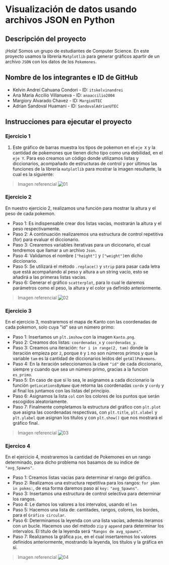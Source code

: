 # Visualización de datos usando archivos JSON en Python

## Descripción del proyecto

¡Hola! Somos un grupo de estudiantes de Computer Science. En este proyecto usamos la librería `Matplotlib` para generar gráficos apartir de un archivo `JSON` con los datos de los `Pokemones`. 

## Nombre de los integrantes e ID de GitHub

* Kelvin Andreí Cahuana Condori - ID: `itskelvinandrei`
* Ana Maria Accilio Villanueva - ID: `anaaccilio2004`
* Margiory Alvarado Chavez - ID:  `MargioUTEC`
* Adrian Sandoval Huamani -  ID: `SandovalAdrianUTEC`

## Instrucciones para ejecutar el proyecto

### Ejercicio 1

1. Este gráfico de barras muestra los tipos de pokemon en el `eje X`
y la cantidad de pokemones que tienen dicho tipo como una debilidad, en el `eje Y`.
Para eso creamos un código donde utilizamos listas y diccionarios, acompañado
de estructuras de control y por últimos las funciones de la librería
`matplotlib` para mostrar la imagen resultante, la cual es la siguiente:


> Imagen referencial
> ![01](https://user-images.githubusercontent.com/91230053/146286826-55c6a54f-2e8e-4dba-8a0b-5a93044e6ba9.png)

### Ejercicio 2

En nuestro ejercicio 2, realizamos una función para mostrar la altura y el peso de cada pokemon. 
- Paso 1: Es indispensable crear dos listas vacías, mostrarán la altura y el peso respectivamente.
- Paso 2: A continuación realizaremos una estructura de control repetitiva (for) para evaluar el diccionario.
- Paso 3: Crearemos variables iterativas para un diciconario, el cual tendremos que llamar a un archivo `Json`.
- Paso 4: Validamos el nombre `["height"]` y `["weight"]`en dicho diccionario.
- Paso 5: Se utilizará el método `.replace()` y `strip` para pasar cada letra que está acompañando al peso y altura a un string vacío, esto se añadirá a las primeras listas vacías. 
- Paso 6: Generar el gráfico `scatterplot`, para lo cual le daremos parámetros como el peso, la altura y el color ya definido anteriormente.  

> Imagen referencial
> ![02](https://user-images.githubusercontent.com/91230053/146286849-28fb3eba-5d10-4c9f-b1b3-6a3a922ebde5.png)


### Ejercicio 3

En el ejercicio 3, mostraremos el mapa de Kanto con las coordenadas de cada pokemon, solo cuya "id" sea un número primo:
- Paso 1: Insertamos un `plt.imshow` con la imagen `Kanto.png`.
- Paso 2: Creamos dos listas: `coordenadas_x` y `coordenadas_y`. 
- Paso 3: Creamos una iteración: ```for i in range(2, tam)``` donde la iteración empieza por `2`, porque `0` y `1` no son números primos y que la variable `tam` es la cantidad de diccionarios leidos del `getAllPokemons`.
- Paso 4: En la iteración seleccionamos la clave `"id"` de cada diccionario, siempre y cuando que sea un número primo, gracias a la funcion `es_primo`.
- Paso 5: En caso de que sí lo sea, le asignamos a cada diccionario la función `getLocationsByName` que retorna las coordenadas `cordx` y `cordy` y al final los juntamos con las listas del principio.
- Paso 6: Asignamos la lista `col` con los colores de los puntos que serán escogidos aleatoriamente.
- Paso 7: Finalmente completamos la estructura del gráfico con `plt.plot` que asigna las coordenadas respectivas, con `plt.title`, `plt.xlabel` y `plt.ylabel` que asignan los titulos y con `plt.show()` que nos mostrará el gráfico final.

> Imagen referencial
> ![03](https://user-images.githubusercontent.com/91230053/146286916-3aa9e6ea-2f3e-477c-b785-25478858eea4.png)

### Ejercico 4

En el ejercicio 4, mostraremos la cantidad de Pokemones en un rango determinado, para dicho problema nos basamos de su indice de `"avg_Spawns"`.
- Paso 1: Creamos listas vacías para determinar el rango del gráfico.
- Paso 2: Realizamos una estructura repetitiva para los rangos: `for pkmn in pokms:`, de esa forma daremos paso al `key:` `"avg_Spawns"`.
- Paso 3: Insertamos una estructura de control selectiva para determinar los rangos.
- Paso 4: Le damos los valores a los intervalos, usando el `len`
- Paso 5: Hacemos una lista de: cantitades, rangos, colores, los bordes, para el `Gráfico circular`.
- Paso 6: Determinamos la leyenda con una lista vacías, además iteramos con un bucle. Hacemos uso del método `zip` y `append` para determinar los intervalos. El título de la leyenda será `"Rangos de avg_spawns"`.
- Paso 7: Realizamos la gráfica `pie`, en el cual insertaremos los valores definidos anteriormente, mostrando la leyenda, los títulos y la gráfica en sí. 

> Imagen referencial
> ![04](https://user-images.githubusercontent.com/91230053/146286946-2dbfc5fa-cd47-4f68-acd8-729ef79f3aed.png)


